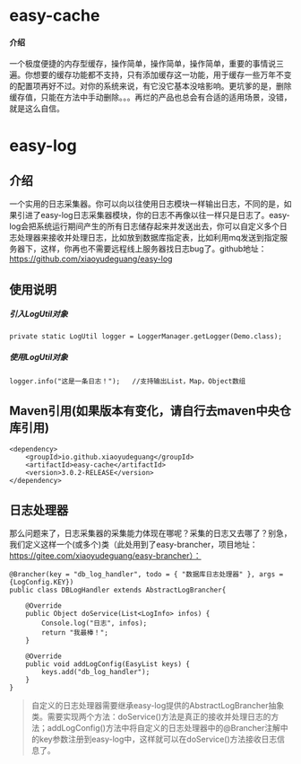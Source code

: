 # easy-cache

#### 介绍
一个极度便捷的内存型缓存，操作简单，操作简单，操作简单，重要的事情说三遍。你想要的缓存功能都不支持，只有添加缓存这一功能，用于缓存一些万年不变的配置项再好不过。对你的系统来说，有它没它基本没啥影响。更坑爹的是，删除缓存值，只能在方法中手动删除。。。再烂的产品也总会有合适的适用场景，没错，就是这么自信。

# easy-log

## 介绍
一个实用的日志采集器。你可以向以往使用日志模块一样输出日志，不同的是，如果引进了easy-log日志采集器模块，你的日志不再像以往一样只是日志了。easy-log会把系统运行期间产生的所有日志储存起来并发送出去，你可以自定义多个日志处理器来接收并处理日志，比如放到数据库指定表，比如利用mq发送到指定服务器下，这样，你再也不需要远程线上服务器找日志bug了。github地址：https://github.com/xiaoyudeguang/easy-log

## 使用说明
##### 引入LogUtil对象
```
private static LogUtil logger = LoggerManager.getLogger(Demo.class);
```
##### 使用LogUtil对象
```
logger.info("这是一条日志！");   //支持输出List，Map，Object数组
```
## Maven引用(如果版本有变化，请自行去maven中央仓库引用)
```
<dependency>
    <groupId>io.github.xiaoyudeguang</groupId>
    <artifactId>easy-cache</artifactId>
    <version>3.0.2-RELEASE</version>
</dependency>
```

## 日志处理器
那么问题来了，日志采集器的采集能力体现在哪呢？采集的日志又去哪了？别急，我们定义这样一个(或多个)类（此处用到了easy-brancher，项目地址：https://gitee.com/xiaoyudeguang/easy-brancher）：
```
@Brancher(key = "db_log_handler", todo = { "数据库日志处理器" }, args = {LogConfig.KEY})
public class DBLogHandler extends AbstractLogBrancher{
	
	@Override
	public Object doService(List<LogInfo> infos) {
		Console.log("日志", infos);
		return "我最棒！";
	}

	@Override
	public void addLogConfig(EasyList keys) {
		keys.add("db_log_handler");
	}
}
```
> 自定义的日志处理器需要继承easy-log提供的AbstractLogBrancher抽象类。需要实现两个方法：doService()方法是真正的接收并处理日志的方法；addLogConfig()方法中将自定义的日志处理器中的@Brancher注解中的key参数注册到easy-log中，这样就可以在doService()方法接收日志信息了。